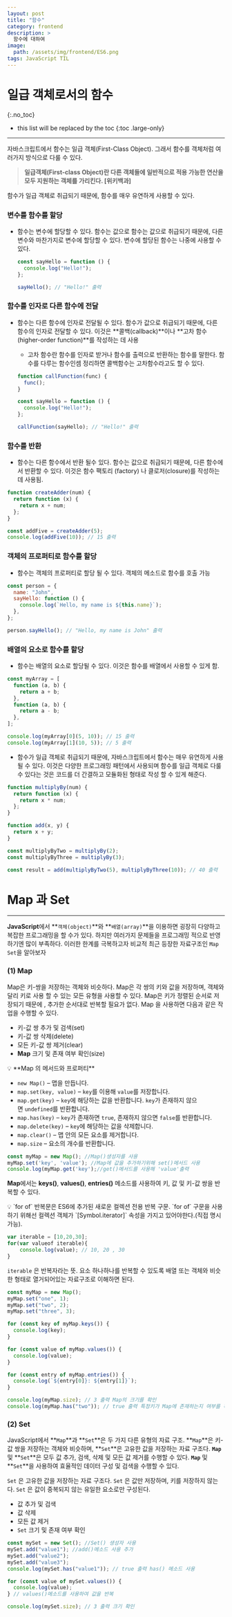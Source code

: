 ```yaml
---
layout: post
title: "함수"
category: frontend
description: >
  함수에 대하여
image:
  path: /assets/img/frontend/ES6.png
tags: JavaScript TIL
---
```

<!--more-->
# **일급 객체로서의 함수**
{:.no_toc}

* this list will be replaced by the toc
{:toc .large-only}
---

자바스크립트에서 함수는 일급 객체(First-Class Object). 그래서 함수를 객체처럼 여러가지 방식으로 다룰 수 있다.

> **일급객체(First-class Object)란 다른 객체들에 일반적으로 적용 가능한 연산을 모두 지원하는 객체를 가리킨다. [위키백과]**

함수가 일급 객체로 취급되기 때문에, 함수를 매우 유연하게 사용할 수 있다.

### 변수를 함수를 할당

- 함수는 변수에 할당할 수 있다. 함수는 값으로 함수는 값으로 취급되기 때문에, 다른 변수와 마찬가지로 변수에 할당할 수 있다. 변수에 할당된 함수는 나중에 사용할 수 있다.

  ```jsx
  const sayHello = function () {
    console.log("Hello!");
  };

  sayHello(); // "Hello!" 출력
  ```

### 함수를 인자로 다른 함수에 전달

- 함수는 다른 함수에 인자로 전달될 수 있다. 함수가 값으로 취급되기 때문에, 다른 함수의 인자로 전달할 수 있다. 이것은 **콜백(callback)**이나 **고차 함수(higher-order function)**를 작성하는 데 사용

  - 고차 함수란 함수를 인자로 받거나 함수를 출력으로 반환하는 함수를 말한다. 함수를 다루는 함수인셈 정리하면 콜백함수는 고차함수라고도 할 수 있다.

  ```jsx
  function callFunction(func) {
    func();
  }

  const sayHello = function () {
    console.log("Hello!");
  };

  callFunction(sayHello); // "Hello!" 출력
  ```

### 함수를 반환

- 함수는 다른 함수에서 반환 될수 있다. 함수는 값으로 취급되기 때문에, 다른 함수에서 반환할 수 있다. 이것은 함수 팩토리 (factory) 나 클로저(closure)를 작성하는 데 사용됨.

```jsx
function createAdder(num) {
  return function (x) {
    return x + num;
  };
}

const addFive = createAdder(5);
console.log(addFive(10)); // 15 출력
```

### 객체의 프로퍼티로 함수를 할당

- 함수는 객체의 프로퍼티로 할당 될 수 있다. 객체의 메소드로 함수를 호출 가능

```jsx
const person = {
  name: "John",
  sayHello: function () {
    console.log(`Hello, my name is ${this.name}`);
  },
};

person.sayHello(); // "Hello, my name is John" 출력
```

### 배열의 요소로 함수를 할당

- 함수는 배열의 요소로 할당될 수 있다. 이것은 함수를 배열에서 사용할 수 있게 함.

```jsx
const myArray = [
  function (a, b) {
    return a + b;
  },
  function (a, b) {
    return a - b;
  },
];

console.log(myArray[0](5, 10)); // 15 출력
console.log(myArray[1](10, 5)); // 5 출력
```

- 함수가 일급 객체로 취급되기 때문에, 자바스크립트에서 함수는 매우 유연하게 사용될 수 있다. 이것은 다양한 프로그래밍 패턴에서 사용되며 함수를 일급 객체로 다룰 수 있다는 것은 코드를 더 간결하고 모듈화된 형태로 작성 할 수 있게 해준다.

```jsx
function multiplyBy(num) {
  return function (x) {
    return x * num;
  };
}

function add(x, y) {
  return x + y;
}

const multiplyByTwo = multiplyBy(2);
const multiplyByThree = multiplyBy(3);

const result = add(multiplyByTwo(5), multiplyByThree(10)); // 40 출력
```

# Map 과 Set

---

**JavaScript**에서 **`객체(object)`**와 **`배열(array)`**을 이용하면 굉장히 다양하고 복잡한 프로그래밍을 할 수가 있다. 하지만 여러가지 문제들을 프로그래밍 적으로 반영하기엔 많이 부족하다. 이러한 한계를 극복하고자 비교적 최근 등장한 자료구조인 `Map` `Set`을 알아보자

### (1) Map

Map은 키-쌍을 저장하는 객체와 비슷하다. Map은 각 쌍의 키와 값을 저장하며, 객체와 달리 키로 사용 할 수 있는 모든 유형을 사용할 수 있다. Map은 키가 정렬된 순서로 저장되기 때문에 , 추가한 순서대로 반복할 필요가 없다. Map 을 사용하면 다음과 같은 작업을 수행할 수 있다.

- 키-값 쌍 추가 및 검색(set)
- 키-값 쌍 삭제(delete)
- 모든 키-값 쌍 제거(clear)
- **Map** 크기 및 존재 여부 확인(size)

<aside>
💡 **Map 의 메서드와 프로퍼티**

- `new Map()` – 맵을 만듭니다.
- `map.set(key, value)` – `key`를 이용해 `value`를 저장합니다.
- `map.get(key)` – `key`에 해당하는 값을 반환합니다. `key`가 존재하지 않으면 `undefined`를 반환합니다.
- `map.has(key)` – `key`가 존재하면 `true`, 존재하지 않으면 `false`를 반환합니다.
- `map.delete(key)` – `key`에 해당하는 값을 삭제합니다.
- `map.clear()` – 맵 안의 모든 요소를 제거합니다.
- `map.size` – 요소의 개수를 반환합니다.
</aside>

```jsx
const myMap = new Map(); //Map()생성자를 사용
myMap.set('key', 'value'); //Map에 값을 추가하기위해 set()메서드 사용
console.log(myMap.get('key');//get()메서드를 사용해 'value'출력
```

**Map**에서는 **keys()**, **values()**, **entries()** 메소드를 사용하여 키, 값 및 키-값 쌍을 반복할 수 있다.

<aside>
💡 `for of` 반복문은 ES6에 추가된 새로운 컬렉션 전용 반복 구문. `for of` 구문을 사용하기 위해선 컬렉션 객체가 `[Symbol.iterator]` 속성을 가지고 있어야한다.(직접 명시 가능).

</aside>

```jsx
var iterable = [10,20,30];
for(var valueof iterable){
	console.log(value); // 10, 20 , 30
}
```

`iterable` 은 반복자라는 뜻. 요소 하나하나를 반복할 수 있도록 배열 또는 객체와 비슷한 형태로 열거되어있는 자료구조로 이해하면 된다.

```jsx
const myMap = new Map();
myMap.set("one", 1);
myMap.set("two", 2);
myMap.set("three", 3);

for (const key of myMap.keys()) {
  console.log(key);
}

for (const value of myMap.values()) {
  console.log(value);
}

for (const entry of myMap.entries()) {
  console.log(`${entry[0]}: ${entry[1]}`);
}

console.log(myMap.size); // 3 출력 Map의 크기를 확인
console.log(myMap.has("two")); // true 출력 특정키가 Map에 존재하는지 여부를 확인
```

### (2) Set

JavaScript에서 **`Map`**과 **`Set`**은 두 가지 다른 유형의 자료 구조. **`Map`**은 키-값 쌍을 저장하는 객체와 비슷하며, **`Set`**은 고유한 값을 저장하는 자료 구조다. **`Map`** 및 **`Set`**은 모두 값 추가, 검색, 삭제 및 모든 값 제거를 수행할 수 있다. **`Map`** 및 **`Set`**을 사용하여 효율적인 데이터 구성 및 검색을 수행할 수 있다.

`Set` 은 고유한 값을 저장하는 자료 구조다. `Set` 은 값만 저장하며, 키를 저장하지 않는다. `Set` 은 값이 중복되지 않는 유일한 요소로만 구성된다.

- 값 추가 및 검색
- 값 삭제
- 모든 값 제거
- `Set` 크기 및 존재 여부 확인

```jsx
const mySet = new Set(); //Set() 생성자 사용
mySet.add("value1"); //add()메소드 사용 추가
mySet.add("value2");
mySet.add("value3");
console.log(mySet.has("value1")); // true 출력 has() 메소드 사용

for (const value of mySet.values()) {
  console.log(value);
} // values()메소드를 사용하여 값을 반복

console.log(mySet.size); // 3 출력 크기 확인
```


